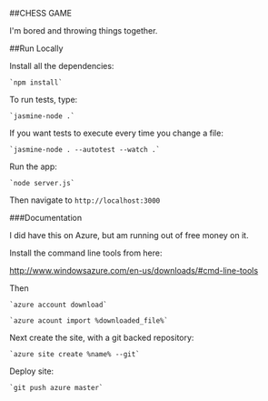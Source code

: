 ##CHESS GAME

I'm bored and throwing things together. 

##Run Locally

Install all the dependencies:

    `npm install`

To run tests, type:

    `jasmine-node .`

If you want tests to execute every time you change a file:

    `jasmine-node . --autotest --watch .`

Run the app:

    `node server.js`

Then navigate to `http://localhost:3000`

###Documentation 

I did have this on Azure, but am running out of free money on it. 

Install the command line tools from here:

http://www.windowsazure.com/en-us/downloads/#cmd-line-tools 

Then

    `azure account download`

    `azure acount import %downloaded_file%`

Next create the site, with a git backed repository:
    
    `azure site create %name% --git`

Deploy site:

    `git push azure master`

